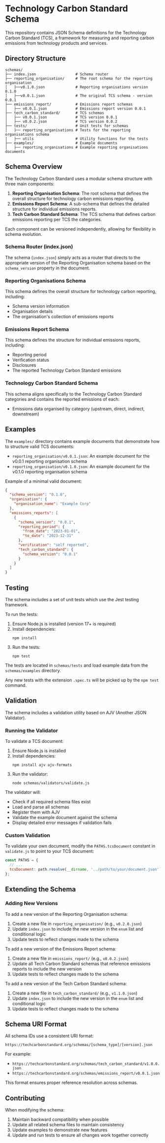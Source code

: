# Technology Carbon Standard Schema

This repository contains JSON Schema definitions for the Technology Carbon Standard (TCS), a framework for measuring and reporting carbon emissions from technology products and services.

## Directory Structure

```
schemas/
├── index.json                  # Schema router
├── reporting_organisation/     # The root schema for the reporting organisation
│   ├──v0.1.0.json              # Reporting organisations version 0.1.0
│   ├──v0.0.1.json              # The original TCS schema - version 0.0.1
├── emissions_report/           # Emissions report schemas
│   ├── v0.0.1.json             # Emissions report version 0.0.1
├── tech_carbon_standard/       # TCS schemas
│   ├── v0.0.1.json             # TCS version 0.0.1
│   ├── v0.0.2.json             # TCS version 0.0.2
├── tests/                      # Unit tests for schemas
│   ├── reporting_organisations # Tests for the reporting organisations schema
|   ├── utils                   # Utility functions for the tests
├── examples/                   # Example documents
│   ├── reporting_organisations # Example reporting organisations documents
```

## Schema Overview

The Technology Carbon Standard uses a modular schema structure with three main components:

1. **Reporting Organisation Schema**: The root schema that defines the overall structure for technology carbon emissions reporting.
2. **Emissions Report Schema**: A sub-schema that defines the detailed structure for individual emissions reports.
3. **Tech Carbon Standard Schema**: The TCS schema that defines carbon emissions reporting per TCS the categories.

Each component can be versioned independently, allowing for flexibility in schema evolution.

### Schema Router (index.json)

The schema (`index.json`) simply acts as a router that directs to the appropriate version of the Reporting Organisation schema based on the `schema_version` property in the document.

### Reporting Organisations Schema

This schema defines the overall structure for technology carbon reporting, including:

- Schema version information
- Organisation details
- The organisation's collection of emissions reports

### Emissions Report Schema

This schema defines the structure for individual emissions reports, including:

- Reporting period
- Verification status
- Disclosures
- The reported Technology Carbon Standard emissions

### Technology Carbon Standard Schema

This schema aligns specifically to the Technology Carbon Standard categories and contains the reported emissions of each:

- Emissions data organised by category (upstream, direct, indirect, downstream)


## Examples

The `examples/` directory contains example documents that demonstrate how to structure valid TCS documents:

- `reporting_organisation/v0.0.1.json`: An example document for the v0.0.1 reporting organisation schema
- `reporting_organisation/v0.1.0.json`: An example document for the v0.1.0 reporting organisation schema

Example of a minimal valid document:

```json
{
  "schema_version": "0.1.0",
  "organisation": {
    "organisation_name": "Example Corp"
  },
  "emissions_reports": [
    {
      "schema_version": "0.0.1",
      "reporting_period": {
        "from_date": "2023-01-01",
        "to_date": "2023-12-31"
      },
      "verification": "self reported",
      "tech_carbon_standard": {
        "schema_version": "0.0.1"
      }
    }
  ]
}
```

## Testing

The schema includes a set of unit tests which use the Jest testing framework.

To run the tests:

1. Ensure Node.js is installed (version 17+ is required)
2. Install dependencies:
   ```
   npm install
   ```
3. Run the tests:
   ```
   npm test
   ```

The tests are located in `schemas/tests` and load example data from the `schemas/examples` directory.

Any new tests with the extension `.spec.ts` will be picked up by the `npm test` command.

## Validation

The schema includes a validation utility based on AJV (Another JSON Validator).

### Running the Validator

To validate a TCS document:

1. Ensure Node.js is installed
2. Install dependencies:
   ```
   npm install ajv ajv-formats
   ```
3. Run the validator:
   ```
   node schemas/validators/validate.js
   ```

The validator will:
- Check if all required schema files exist
- Load and parse all schemas
- Register them with AJV
- Validate the example document against the schema
- Display detailed error messages if validation fails

### Custom Validation

To validate your own document, modify the `PATHS.tcsDocument` constant in `validate.js` to point to your TCS document:

```javascript
const PATHS = {
  // ...
  tcsDocument: path.resolve(__dirname, '../path/to/your/document.json')
};
```

## Extending the Schema

### Adding New Versions

To add a new version of the Reporting Organisation schema:

1. Create a new file in `reporting_organisation/` (e.g., `v0.2.0.json`)
2. Update `index.json` to include the new version in the `enum` list and conditional logic
3. Update tests to reflect changes made to the schema

To add a new version of the Emissions Report schema:

1. Create a new file in `emissions_report/` (e.g., `v0.0.2.json`)
2. Update all Tech Carbon Standard schemas that reference emissions reports to include the new version
3. Update tests to reflect changes made to the schema

To add a new version of the Tech Carbon Standard schema:

1. Create a new file in `tech_carbon_standard/` (e.g., `v1.1.0.json`)
2. Update `index.json` to include the new version in the `enum` list and conditional logic
3. Update tests to reflect changes made to the schema

## Schema URI Format

All schema IDs use a consistent URI format:

```
https://techcarbonstandard.org/schemas/[schema_type]/[version].json
```

For example:
- `https://techcarbonstandard.org/schemas/tech_carbon_standard/v1.0.0.json`
- `https://techcarbonstandard.org/schemas/emissions_report/v0.0.1.json`

This format ensures proper reference resolution across schemas.

## Contributing

When modifying the schema:

1. Maintain backward compatibility when possible
2. Update all related schema files to maintain consistency
3. Update examples to demonstrate new features
4. Update and run tests to ensure all changes work together correctly
